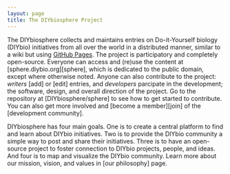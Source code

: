 ```yaml
---
layout: page
title: The DIYbiosphere Project
---
```


The DIYbiosphere collects and maintains entries on Do-it-Yourself biology (DIYbio) initiatives from all over the world in a distributed manner, similar to a wiki but using [GitHub Pages](https://pages.github.com/). The project is participatory and completely open-source. Everyone can access and (re)use the content at [sphere.diybio.org][sphere], which is dedicated to the public domain, except where otherwise noted. Anyone can also contribute to the project: _writers_ [add] or [edit] entries, and _developers_ parcipate in the development; the software, design, and overall direction of the project. Go to the repository at [DIYbiosphere/sphere] to see how to get started to contribute. You can also get more involved and [become a member][join] of the [development community].

DIYbiosphere has four main goals. One is to create a central platform to find and learn about DIYbio initiatives. Two is to provide the DIYbio community a simple way to post and share their initiatives. Three is to have an open-source project to foster connection to DIYbio projects, people, and ideas. And four is to map and visualize the DIYbio community. Learn more about our mission, vision, and values in [our philosophy] page.
